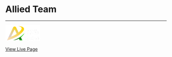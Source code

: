 # Allied Team

***

![alt text](https://github.com/acushlakoncept/alliedteam/blob/master/images/logo.png "Logo Allied Team")

[View Live Page](https://acushlakoncept.github.io/alliedteam/)


